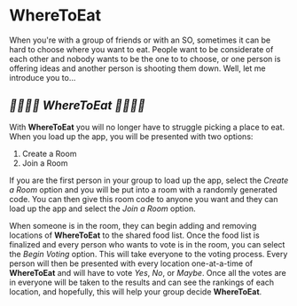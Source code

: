 # WhereToEat

When you're with a group of friends or with an SO, sometimes it can be hard to
choose where you want to eat. People want to be considerate of each other and
nobody wants to be the one to to choose, or one person is offering ideas and
another person is shooting them down. Well, let me introduce you to...

## _🍴🍛🍣🍜 WhereToEat 🍕🍔🌮🍴_

With **WhereToEat** you will no longer have to struggle picking a place to
eat. When you load up the app, you will be presented with two options:

1. Create a Room
1. Join a Room

If you are the first person in your group to load up the app, select the
_Create a Room_ option and you will be put into a room with a randomly generated
code. You can then give this room code to anyone you want and they can load up
the app and select the _Join a Room_ option.

When someone is in the room, they can begin adding and removing locations of
**WhereToEat** to the shared food list. Once the food list is finalized and
every person who wants to vote is in the room, you can select the _Begin Voting_
option. This will take everyone to the voting process. Every person will then be
presented with every location one-at-a-time of **WhereToEat** and will have to
vote _Yes_, _No_, or _Maybe_. Once all the votes are in everyone will be taken
to the results and can see the rankings of each location, and hopefully, this
will help your group decide **WhereToEat**.
